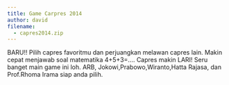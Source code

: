 ```yaml
---
title: Game Carpres 2014
author: david
filename: 
  - capres2014.zip
---
```

BARU!! Pilih capres favoritmu dan perjuangkan melawan capres lain. Makin cepat menjawab soal matematika 4+5+3=.... Capres makin LARI! Seru banget main game ini loh. ARB, Jokowi,Prabowo,Wiranto,Hatta Rajasa, dan Prof.Rhoma Irama siap anda pilih.
